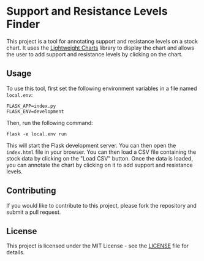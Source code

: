 # Support and Resistance Levels Finder

This project is a tool for annotating support and resistance levels on a stock chart. It uses the [Lightweight Charts](https://github.com/tradingview/lightweight-charts) library to display the chart and allows the user to add support and resistance levels by clicking on the chart.

## Usage

To use this tool, first set the following environment variables in a file named `local.env`:

```
FLASK_APP=index.py
FLASK_ENV=development
```

Then, run the following command:

```
flask -e local.env run
```

This will start the Flask development server. You can then open the `index.html` file in your browser. You can then load a CSV file containing the stock data by clicking on the "Load CSV" button. Once the data is loaded, you can annotate the chart by clicking on it to add support and resistance levels.

## Contributing

If you would like to contribute to this project, please fork the repository and submit a pull request. 

## License

This project is licensed under the MIT License - see the [LICENSE](LICENSE) file for details.

